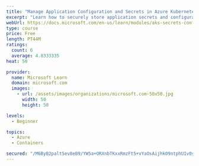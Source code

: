 ```yaml
---
title: "Manage Application Configuration and Secrets in Azure Kubernetes Service (AKS)"
excerpt: "Learn how to securely store application secrets and configurations using native Kubernetes resources in Azure Kubernetes Service (AKS)."
webUrl: https://docs.microsoft.com/en-us/learn/modules/aks-secrets-configure-app/
type: course
price: Free
length: PT44M
ratings:
  count: 6
  average: 4.8333335
heat: 50

provider:
  name: Microsoft Learn
  domain: microsoft.com
  images:
    - url: /assets/images/organizations/microsoft.com-50x50.jpg
      width: 50
      height: 50

levels:
  - Beginner

topics:
  - Azure
  - Containers

secured: "/M6ByB2palt5ev8eB9/YW5a+ORXnbTKxxRmzFt5+vYaOsAijhk09ntphUIv0szBa/1+5jJnhH4cRQPyBvIRFfriGOXVGdbATNw6QUNHYuuMIL3S/Uhde3vVYHRCMuu0pfB1HMUfQD5lDjxLa8BYA/HNnaaLzHJKaa8BhE+dpOEJh+yWgg1fLs+F8GLJJsbxdaZFF8aPqyc2Fq8hXb2FotuoIP4JHFUnGeRCD8aiINKHmQ6CdYNnagzrc1bcrQHjDkUCcd+ory17uw93Hsg8+jsF9DKcBCqU9ImTgKNIayxEG0r3J+R8fPIqMehwkhaEbyoBn25GEkMhFkYwPEQ9wQ3KX7vUnVihKG6cx0uw4AG9mSNWs730FLXtbo+2MrsBNrR4AoKeF8RZFLTSOWMs1qmBGizv0rB4ZFqGBBpLy3ic=;sIeK236ukqt+VqgwIot8Yg=="
---
```


